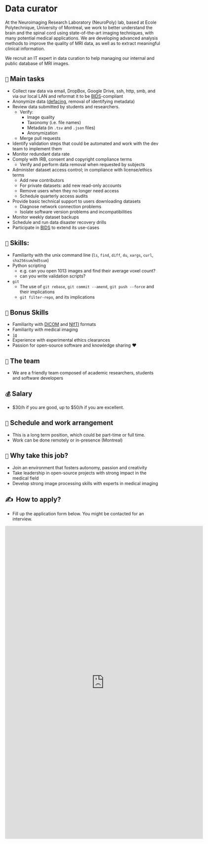 # Data curator

<!-- TODO: include the blurb below in separate file to avoid duplication -->
At the Neuroimaging Research Laboratory (NeuroPoly) lab, based at Ecole Polytechnique, University of Montreal, we work to better understand the brain and the spinal cord using state-of-the-art imaging techniques, with many potential medical applications. We are developing advanced analysis methods to improve the quality of MRI data, as well as to extract meaningful clinical information. 

We recruit an IT expert in data curation to help managing our internal and public database of MRI images.

## `📌` Main tasks

* Collect raw data via email, DropBox, Google Drive, ssh, http, smb, and via our local LAN and reformat it to be [BIDS](https://bids-specification.readthedocs.io/)-compliant
* Anonymize data ([defacing](https://open-brain-consent.readthedocs.io/en/stable/anon_tools.html#faces-dental-stripping), removal of identifying metadata)
* Review data submitted by students and researchers.
  * Verify:
    * Image quality
    * Taxonomy (i.e. file names)
    * Metadata (in `.tsv` and `.json` files)
    * Anonymization
  * Merge pull requests
* Identify validation steps that could be automated and work with the dev team to implement them
* Monitor redundant data rate
* Comply with IRB, consent and copyright compliance terms
  * Verify and perform data removal when requested by subjects
* Administer dataset access control; in compliance with license/ethics terms
  * Add new contributors
  * For private datasets: add new read-only accounts
  * Remove users when they no longer need access
  * Schedule quarterly access audits 
* Provide basic technical support to users downloading datasets
  * Diagnose network connection problems 
  * Isolate software version problems and incompatibilities
* Monitor weekly dataset backups
* Schedule and run data disaster recovery drills
* Participate in [BIDS](https://github.com/bids-standard/bids-specification) to extend its use-cases

## `🧠` Skills:

* Familiarity with the unix command line (`ls`, `find`, `diff`, `du`, `xargs`, `curl`, `sha256sum`/`md5sum`)
* Python scripting
  * e.g. can you open 1013 images and find their average voxel count?
  * can you write validation scripts?
* `git`
  * The use of `git rebase`, `git commit --amend`, `git push --force` and their implications
  * `git filter-repo`, and its implications

## `🙌` Bonus Skills

* Familiarity with [DICOM](https://en.wikipedia.org/wiki/DICOM) and [NIfTI](https://nifti.nimh.nih.gov/nifti-2) formats
* Familiarity with medical imaging
* [`jq`](https://stedolan.github.io/jq/)
* Experience with experimental ethics clearances
* Passion for open-source software and knowledge sharing ❤️

## `🏀` The team

* We are a friendly team composed of academic researchers, students and software developers

## `💰` Salary

* \$30/h if you are good, up to \$50/h if you are excellent.

## `📅` Schedule and work arrangement

* This is a long term position, which could be part-time or full time.
* Work can be done remotely or in-presence (Montreal)

## `🚀` Why take this job?

* Join an environment that fosters autonomy, passion and creativity
* Take leadership in open-source projects with strong impact in the medical field
* Develop strong image processing skills with experts in medical imaging

## ✍️ ‎ How to apply?

* Fill up the application form below. You might be contacted for an interview.

<iframe src="https://docs.google.com/forms/d/e/1FAIpQLScgmvEzh2mNfcLn1SiiVsmuHDyYIHP9EGw97aUauNNfvHSEXQ/viewform?embedded=true" width="640" height="1013" frameborder="0" marginheight="0" marginwidth="0">Loading…</iframe>
